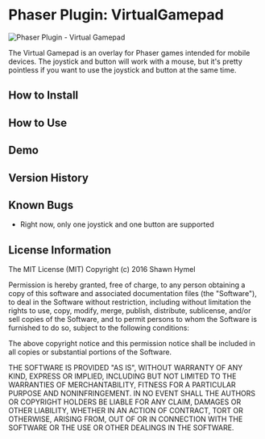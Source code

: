 Phaser Plugin: VirtualGamepad
=============================

![Phaser Plugin - Virtual Gamepad](https://cloud.githubusercontent.com/assets/5232145/14267007/e6b2ad2a-fa89-11e5-9e5a-7a39488f3adb.png)

The Virtual Gamepad is an overlay for Phaser games intended for mobile devices. The joystick and button will work with a mouse, but it's pretty pointless if you want to use the joystick and button at the same time.

How to Install
--------------

How to Use
----------

Demo
----

Version History
---------------

Known Bugs
----------

 * Right now, only one joystick and one button are supported
 
License Information
-------------------

The MIT License (MIT)
Copyright (c) 2016 Shawn Hymel

Permission is hereby granted, free of charge, to any person obtaining a copy of this software and associated documentation files (the "Software"), to deal in the Software without restriction, including without limitation the rights to use, copy, modify, merge, publish, distribute, sublicense, and/or sell copies of the Software, and to permit persons to whom the Software is furnished to do so, subject to the following conditions:

The above copyright notice and this permission notice shall be included in all copies or substantial portions of the Software.

THE SOFTWARE IS PROVIDED "AS IS", WITHOUT WARRANTY OF ANY KIND, EXPRESS OR IMPLIED, INCLUDING BUT NOT LIMITED TO THE WARRANTIES OF MERCHANTABILITY, FITNESS FOR A PARTICULAR PURPOSE AND NONINFRINGEMENT. IN NO EVENT SHALL THE AUTHORS OR COPYRIGHT HOLDERS BE LIABLE FOR ANY CLAIM, DAMAGES OR OTHER LIABILITY, WHETHER IN AN ACTION OF CONTRACT, TORT OR OTHERWISE, ARISING FROM, OUT OF OR IN CONNECTION WITH THE SOFTWARE OR THE USE OR OTHER DEALINGS IN THE SOFTWARE.